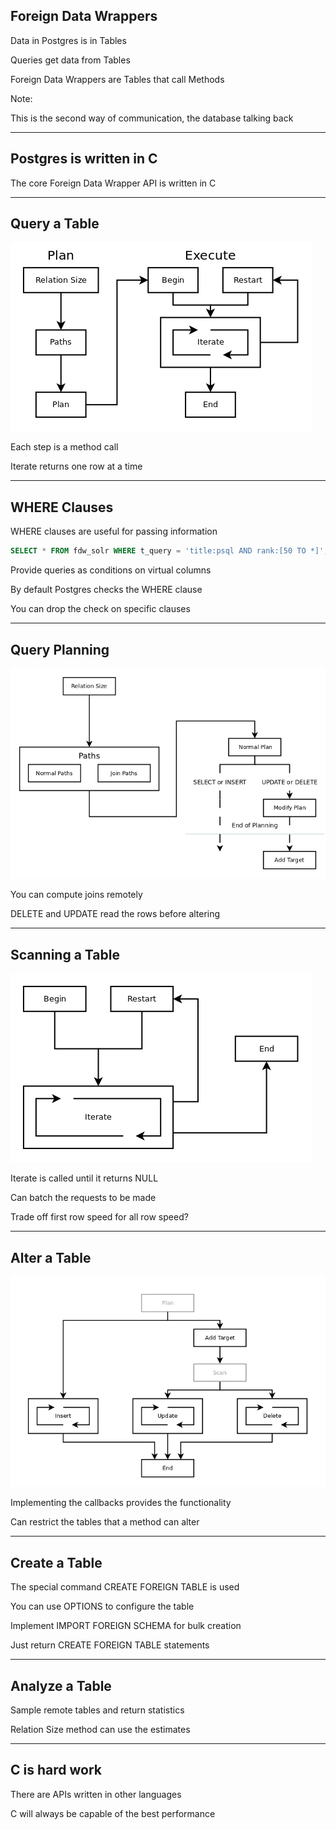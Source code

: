 ##  Foreign Data Wrappers

Data in Postgres is in Tables

Queries get data from Tables

Foreign Data Wrappers are Tables that call Methods

Note:

This is the second way of communication, the database talking back

---

##  Postgres is written in C

The core Foreign Data Wrapper API is written in C

---

##  Query a Table

![Query Flow Chart](resources/fdw-query.png)

Each step is a method call

Iterate returns one row at a time

---

##  WHERE Clauses

WHERE clauses are useful for passing information

```sql
SELECT * FROM fdw_solr WHERE t_query = 'title:psql AND rank:[50 TO *]';
```

Provide queries as conditions on virtual columns

By default Postgres checks the WHERE clause

You can drop the check on specific clauses

---

##  Query Planning

![Plan Flow Chart](resources/fdw-plan.png)

You can compute joins remotely

DELETE and UPDATE read the rows before altering

---

##  Scanning a Table

![Scan Flow Chart](resources/fdw-scan.png)

Iterate is called until it returns NULL

Can batch the requests to be made

Trade off first row speed for all row speed?

---

##  Alter a Table

![Alter Flow Chart](resources/fdw-alter.png)

Implementing the callbacks provides the functionality

Can restrict the tables that a method can alter

---

##  Create a Table

The special command CREATE FOREIGN TABLE is used

You can use OPTIONS to configure the table

Implement IMPORT FOREIGN SCHEMA for bulk creation

Just return CREATE FOREIGN TABLE statements

---

##  Analyze a Table

Sample remote tables and return statistics

Relation Size method can use the estimates

---

##  C is hard work

There are APIs written in other languages

C will always be capable of the best performance
